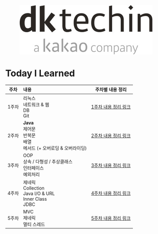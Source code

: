 <p align="center"><img src="img.png"></p>


# Today I Learned

|주차| 내용                                                                 |          주차별 내용 정리           |
|:---:|:-------------------------------------------------------------------|:----------------------------:|
|1주차| 리눅스<br>네트워크 & 웹<br>DB<br>Git                                       | [1주차 내용 정리 링크](./week01/src) |
|2주차| <b>Java</b><br>제어문<br>반복문<br>배열<br>메서드 (+ 오버로딩 & 오버라이딩)            | [2주차 내용 정리 링크](./week02/src) |
|3주차| OOP<br>상속 / 다형성 / 추상클래스 <br> 인터페이스 <br> 예외처리                       | [3주차 내용 정리 링크](./week03/src) |
|4주차| 제네릭 <br> Collection <br> Java I/O & URL <br> Inner Class <br> JDBC | [4주차 내용 정리 링크](./week04/src) |
|5주차| MVC<br>제네릭<br>멀티 스레드                                               | [5주차 내용 정리 링크](./week05/src) |

